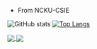 - From NCKU-CSIE

![GitHub stats](https://github-readme-stats.vercel.app/api?username=Jiang0307&show_icons=true&theme=radical) [![Top Langs](https://github-readme-stats.vercel.app/api/top-langs/?username=Jiang0307&layout=compact&show_icons=true&theme=radical)](https://github.com/Jiang0307/github-readme-stats)

<a href="https://github.com/Jiang0307/github-readme-stats">
  <img align="center" src="https://github-readme-stats.vercel.app/api/pin/?username=Jiang0307&repo=github-readme-stats" />
</a>
<a href="https://github.com/Jiang0307/convoychat">
  <img align="center" src="https://github-readme-stats.vercel.app/api/pin/?username=Jiang0307&repo=convoychat" />
</a>
